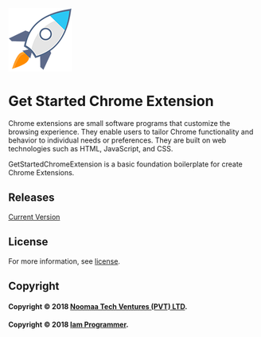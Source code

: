 ![Get Started Chrome Extension](Documents/Logos/GetStartedIcon_128x128.png)

# Get Started Chrome Extension 

Chrome extensions are small software programs that customize the browsing experience. They enable users to tailor Chrome functionality and behavior to individual needs or preferences. They are built on web technologies such as HTML, JavaScript, and CSS. 

GetStartedChromeExtension is a basic foundation boilerplate for create Chrome Extensions.


## Releases
[Current Version](https://github.com/noomaa/GetStartedChromeExtension/releases)

## License
For more information, see [license](LICENSE.md).

## Copyright

#### Copyright © 2018 [Noomaa Tech Ventures (PVT) LTD](https://www.noomaa.lk).

#### Copyright © 2018 [Iam Programmer](https://www.iamprogrammer.lk).